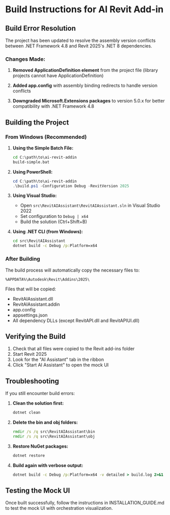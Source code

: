 # Build Instructions for AI Revit Add-in

## Build Error Resolution

The project has been updated to resolve the assembly version conflicts between .NET Framework 4.8 and Revit 2025's .NET 8 dependencies.

### Changes Made:

1. **Removed ApplicationDefinition element** from the project file (library projects cannot have ApplicationDefinition)

2. **Added app.config** with assembly binding redirects to handle version conflicts

3. **Downgraded Microsoft.Extensions packages** to version 5.0.x for better compatibility with .NET Framework 4.8

## Building the Project

### From Windows (Recommended)

1. **Using the Simple Batch File:**
   ```cmd
   cd C:\path\to\ai-revit-addin
   build-simple.bat
   ```

2. **Using PowerShell:**
   ```powershell
   cd C:\path\to\ai-revit-addin
   .\build.ps1 -Configuration Debug -RevitVersion 2025
   ```

3. **Using Visual Studio:**
   - Open `src\RevitAIAssistant\RevitAIAssistant.sln` in Visual Studio 2022
   - Set configuration to `Debug | x64`
   - Build the solution (Ctrl+Shift+B)

4. **Using .NET CLI (from Windows):**
   ```cmd
   cd src\RevitAIAssistant
   dotnet build -c Debug /p:Platform=x64
   ```

### After Building

The build process will automatically copy the necessary files to:
```
%APPDATA%\Autodesk\Revit\Addins\2025\
```

Files that will be copied:
- RevitAIAssistant.dll
- RevitAIAssistant.addin
- app.config
- appsettings.json
- All dependency DLLs (except RevitAPI.dll and RevitAPIUI.dll)

## Verifying the Build

1. Check that all files were copied to the Revit add-ins folder
2. Start Revit 2025
3. Look for the "AI Assistant" tab in the ribbon
4. Click "Start AI Assistant" to open the mock UI

## Troubleshooting

If you still encounter build errors:

1. **Clean the solution first:**
   ```cmd
   dotnet clean
   ```

2. **Delete the bin and obj folders:**
   ```cmd
   rmdir /s /q src\RevitAIAssistant\bin
   rmdir /s /q src\RevitAIAssistant\obj
   ```

3. **Restore NuGet packages:**
   ```cmd
   dotnet restore
   ```

4. **Build again with verbose output:**
   ```cmd
   dotnet build -c Debug /p:Platform=x64 -v detailed > build.log 2>&1
   ```

## Testing the Mock UI

Once built successfully, follow the instructions in INSTALLATION_GUIDE.md to test the mock UI with orchestration visualization.